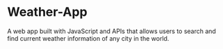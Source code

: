 # Weather-App
A web app built with JavaScript and APIs that allows users to search and find current weather information of any city in the world.
